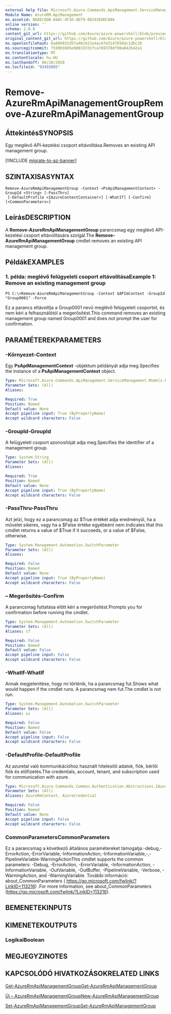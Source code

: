 ```yaml
---
external help file: Microsoft.Azure.Commands.ApiManagement.ServiceManagement.dll-Help.xml
Module Name: AzureRM.ApiManagement
ms.assetid: B88EC6DB-84AC-4F1D-AD79-0D243E0DC88A
online version: ''
schema: 2.0.0
content_git_url: https://github.com/Azure/azure-powershell/blob/preview/src/ResourceManager/ApiManagement/Commands.ApiManagement/help/Remove-AzureRmApiManagementGroup.md
original_content_git_url: https://github.com/Azure/azure-powershell/blob/preview/src/ResourceManager/ApiManagement/Commands.ApiManagement/help/Remove-AzureRmApiManagementGroup.md
ms.openlocfilehash: 6a866932d5fa46c621e4ac67e5147650dc1dbc28
ms.sourcegitcommit: f599b50d5e980197d1fca769378df90a842b42a1
ms.translationtype: MT
ms.contentlocale: hu-HU
ms.lasthandoff: 08/20/2020
ms.locfileid: "93493895"
---
```

# <span data-ttu-id="ce6ec-101">Remove-AzureRmApiManagementGroup</span><span class="sxs-lookup"><span data-stu-id="ce6ec-101">Remove-AzureRmApiManagementGroup</span></span>

## <span data-ttu-id="ce6ec-102">Áttekintés</span><span class="sxs-lookup"><span data-stu-id="ce6ec-102">SYNOPSIS</span></span>
<span data-ttu-id="ce6ec-103">Egy meglévő API-kezelési csoport eltávolítása.</span><span class="sxs-lookup"><span data-stu-id="ce6ec-103">Removes an existing API management group.</span></span>

[!INCLUDE [migrate-to-az-banner](../../includes/migrate-to-az-banner.md)]

## <span data-ttu-id="ce6ec-104">SZINTAXISA</span><span class="sxs-lookup"><span data-stu-id="ce6ec-104">SYNTAX</span></span>

```
Remove-AzureRmApiManagementGroup -Context <PsApiManagementContext> -GroupId <String> [-PassThru]
 [-DefaultProfile <IAzureContextContainer>] [-WhatIf] [-Confirm] [<CommonParameters>]
```

## <span data-ttu-id="ce6ec-105">Leírás</span><span class="sxs-lookup"><span data-stu-id="ce6ec-105">DESCRIPTION</span></span>
<span data-ttu-id="ce6ec-106">A **Remove-AzureRmApiManagementGroup** parancsmag egy meglévő API-kezelési csoport eltávolítására szolgál.</span><span class="sxs-lookup"><span data-stu-id="ce6ec-106">The **Remove-AzureRmApiManagementGroup** cmdlet removes an existing API management group.</span></span>

## <span data-ttu-id="ce6ec-107">Példák</span><span class="sxs-lookup"><span data-stu-id="ce6ec-107">EXAMPLES</span></span>

### <span data-ttu-id="ce6ec-108">1. példa: meglévő felügyeleti csoport eltávolítása</span><span class="sxs-lookup"><span data-stu-id="ce6ec-108">Example 1: Remove an existing management group</span></span>
```
PS C:\>Remove-AzureRmApiManagementGroup -Context $APImContext -GroupId "Group0001" -Force
```

<span data-ttu-id="ce6ec-109">Ez a parancs eltávolítja a Group0001 nevű meglévő felügyeleti csoportot, és nem kéri a felhasználótól a megerősítést.</span><span class="sxs-lookup"><span data-stu-id="ce6ec-109">This command removes an existing management group named Group0001 and does not prompt the user for confirmation.</span></span>

## <span data-ttu-id="ce6ec-110">PARAMÉTEREK</span><span class="sxs-lookup"><span data-stu-id="ce6ec-110">PARAMETERS</span></span>

### <span data-ttu-id="ce6ec-111">-Környezet</span><span class="sxs-lookup"><span data-stu-id="ce6ec-111">-Context</span></span>
<span data-ttu-id="ce6ec-112">Egy **PsApiManagementContext** -objektum példányát adja meg.</span><span class="sxs-lookup"><span data-stu-id="ce6ec-112">Specifies the instance of a **PsApiManagementContext** object.</span></span>

```yaml
Type: Microsoft.Azure.Commands.ApiManagement.ServiceManagement.Models.PsApiManagementContext
Parameter Sets: (All)
Aliases: 

Required: True
Position: Named
Default value: None
Accept pipeline input: True (ByPropertyName)
Accept wildcard characters: False
```

### <span data-ttu-id="ce6ec-113">-GroupId</span><span class="sxs-lookup"><span data-stu-id="ce6ec-113">-GroupId</span></span>
<span data-ttu-id="ce6ec-114">A felügyeleti csoport azonosítóját adja meg.</span><span class="sxs-lookup"><span data-stu-id="ce6ec-114">Specifies the identifier of a management group.</span></span>

```yaml
Type: System.String
Parameter Sets: (All)
Aliases: 

Required: True
Position: Named
Default value: None
Accept pipeline input: True (ByPropertyName)
Accept wildcard characters: False
```

### <span data-ttu-id="ce6ec-115">-PassThru</span><span class="sxs-lookup"><span data-stu-id="ce6ec-115">-PassThru</span></span>
<span data-ttu-id="ce6ec-116">Azt jelzi, hogy ez a parancsmag az $True értékét adja eredményül, ha a művelet sikeres, vagy ha a $False értéke egyébként nem.</span><span class="sxs-lookup"><span data-stu-id="ce6ec-116">Indicates that this cmdlet returns a value of $True if it succeeds, or a value of $False, otherwise.</span></span>

```yaml
Type: System.Management.Automation.SwitchParameter
Parameter Sets: (All)
Aliases: 

Required: False
Position: Named
Default value: None
Accept pipeline input: True (ByPropertyName)
Accept wildcard characters: False
```

### <span data-ttu-id="ce6ec-117">– Megerősítés</span><span class="sxs-lookup"><span data-stu-id="ce6ec-117">-Confirm</span></span>
<span data-ttu-id="ce6ec-118">A parancsmag futtatása előtt kéri a megerősítést.</span><span class="sxs-lookup"><span data-stu-id="ce6ec-118">Prompts you for confirmation before running the cmdlet.</span></span>

```yaml
Type: System.Management.Automation.SwitchParameter
Parameter Sets: (All)
Aliases: cf

Required: False
Position: Named
Default value: False
Accept pipeline input: False
Accept wildcard characters: False
```

### <span data-ttu-id="ce6ec-119">-WhatIf</span><span class="sxs-lookup"><span data-stu-id="ce6ec-119">-WhatIf</span></span>
<span data-ttu-id="ce6ec-120">Annak megjelenítése, hogy mi történik, ha a parancsmag fut.</span><span class="sxs-lookup"><span data-stu-id="ce6ec-120">Shows what would happen if the cmdlet runs.</span></span>
<span data-ttu-id="ce6ec-121">A parancsmag nem fut.</span><span class="sxs-lookup"><span data-stu-id="ce6ec-121">The cmdlet is not run.</span></span>

```yaml
Type: System.Management.Automation.SwitchParameter
Parameter Sets: (All)
Aliases: wi

Required: False
Position: Named
Default value: False
Accept pipeline input: False
Accept wildcard characters: False
```

### <span data-ttu-id="ce6ec-122">-DefaultProfile</span><span class="sxs-lookup"><span data-stu-id="ce6ec-122">-DefaultProfile</span></span>
<span data-ttu-id="ce6ec-123">Az azuretal való kommunikációhoz használt hitelesítő adatok, fiók, bérlői fiók és előfizetés.</span><span class="sxs-lookup"><span data-stu-id="ce6ec-123">The credentials, account, tenant, and subscription used for communication with azure.</span></span>

```yaml
Type: Microsoft.Azure.Commands.Common.Authentication.Abstractions.IAzureContextContainer
Parameter Sets: (All)
Aliases: AzureRmContext, AzureCredential

Required: False
Position: Named
Default value: None
Accept pipeline input: False
Accept wildcard characters: False
```

### <span data-ttu-id="ce6ec-124">CommonParameters</span><span class="sxs-lookup"><span data-stu-id="ce6ec-124">CommonParameters</span></span>
<span data-ttu-id="ce6ec-125">Ez a parancsmag a következő általános paramétereket támogatja:-debug,-ErrorAction,-ErrorVariable,-InformationAction,-InformationVariable,-,-PipelineVariable-WarningAction</span><span class="sxs-lookup"><span data-stu-id="ce6ec-125">This cmdlet supports the common parameters: -Debug, -ErrorAction, -ErrorVariable, -InformationAction, -InformationVariable, -OutVariable, -OutBuffer, -PipelineVariable, -Verbose, -WarningAction, and -WarningVariable.</span></span> <span data-ttu-id="ce6ec-126">További információ: about_CommonParameters ( https://go.microsoft.com/fwlink/?LinkID=113216) .</span><span class="sxs-lookup"><span data-stu-id="ce6ec-126">For more information, see about_CommonParameters (https://go.microsoft.com/fwlink/?LinkID=113216).</span></span>

## <span data-ttu-id="ce6ec-127">BEMENETEK</span><span class="sxs-lookup"><span data-stu-id="ce6ec-127">INPUTS</span></span>

## <span data-ttu-id="ce6ec-128">KIMENETEK</span><span class="sxs-lookup"><span data-stu-id="ce6ec-128">OUTPUTS</span></span>

### <span data-ttu-id="ce6ec-129">Logikai</span><span class="sxs-lookup"><span data-stu-id="ce6ec-129">Boolean</span></span>

## <span data-ttu-id="ce6ec-130">MEGJEGYZI</span><span class="sxs-lookup"><span data-stu-id="ce6ec-130">NOTES</span></span>

## <span data-ttu-id="ce6ec-131">KAPCSOLÓDÓ HIVATKOZÁSOK</span><span class="sxs-lookup"><span data-stu-id="ce6ec-131">RELATED LINKS</span></span>

[<span data-ttu-id="ce6ec-132">Get-AzureRmApiManagementGroup</span><span class="sxs-lookup"><span data-stu-id="ce6ec-132">Get-AzureRmApiManagementGroup</span></span>](./Get-AzureRmApiManagementGroup.md)

[<span data-ttu-id="ce6ec-133">Új – AzureRmApiManagementGroup</span><span class="sxs-lookup"><span data-stu-id="ce6ec-133">New-AzureRmApiManagementGroup</span></span>](./New-AzureRmApiManagementGroup.md)

[<span data-ttu-id="ce6ec-134">Set-AzureRmApiManagementGroup</span><span class="sxs-lookup"><span data-stu-id="ce6ec-134">Set-AzureRmApiManagementGroup</span></span>](./Set-AzureRmApiManagementGroup.md)


